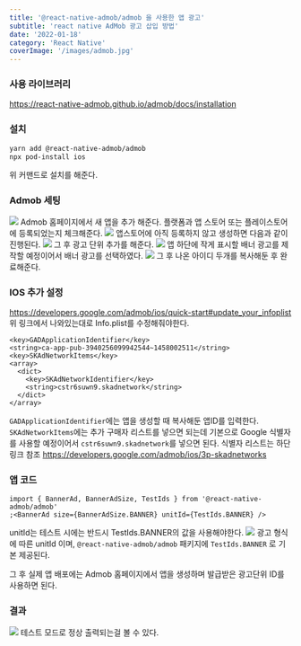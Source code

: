 ```yaml
---
title: '@react-native-admob/admob 을 사용한 앱 광고'
subtitle: 'react native AdMob 광고 삽입 방법'
date: '2022-01-18'
category: 'React Native'
coverImage: '/images/admob.jpg'
---
```


### 사용 라이브러리

https://react-native-admob.github.io/admob/docs/installation

### 설치

```zsh
yarn add @react-native-admob/admob
npx pod-install ios
```

위 커맨드로 설치를 해준다.

### Admob 세팅

![](https://images.velog.io/images/hojin9622/post/6b2bb864-a47e-48fd-a814-748cdcd97d5a/Screen%20Shot%202022-01-17%20at%2011.32.02%20PM.png)
Admob 홈페이지에서 새 앱을 추가 해준다.
플랫폼과 앱 스토어 또는 플레이스토어에 등록되었는지 체크해준다.
![](https://images.velog.io/images/hojin9622/post/509ad1a6-a69e-4798-b806-1e89ad6a9f04/Screen%20Shot%202022-01-17%20at%2011.42.12%20PM.png)
앱스토어에 아직 등록하지 않고 생성하면 다음과 같이 진행된다.
![](https://images.velog.io/images/hojin9622/post/4f34d223-2e06-4901-bae8-d340a460cd5d/Screen%20Shot%202022-01-17%20at%2011.43.08%20PM.png)
그 후 광고 단위 추가를 해준다.
![](https://images.velog.io/images/hojin9622/post/9abde10c-43d3-41f7-8999-684ee0ef35a2/Screen%20Shot%202022-01-17%20at%2011.43.37%20PM.png)
앱 하단에 작게 표시할 배너 광고를 제작할 예정이어서 배너 광고를 선택하였다.
![](https://images.velog.io/images/hojin9622/post/7c45037b-b4fc-4273-a87f-de3522803abc/image.png)
그 후 나온 아이디 두개를 복사해둔 후 완료해준다.

### IOS 추가 설정

https://developers.google.com/admob/ios/quick-start#update_your_infoplist
위 링크에서 나와있는대로 Info.plist를 수정해줘야한다.

```plist
<key>GADApplicationIdentifier</key>
<string>ca-app-pub-3940256099942544~1458002511</string>
<key>SKAdNetworkItems</key>
<array>
  <dict>
    <key>SKAdNetworkIdentifier</key>
    <string>cstr6suwn9.skadnetwork</string>
  </dict>
</array>
```

`GADApplicationIdentifier`에는 앱을 생성할 때 복사해둔 앱ID를 입력한다.
`SKAdNetworkItems`에는 추가 구매자 리스트를 넣으면 되는데 기본으로 Google 식별자를 사용할 예정이어서 `cstr6suwn9.skadnetwork`를 넣으면 된다.
식별자 리스트는 하단 링크 참조
https://developers.google.com/admob/ios/3p-skadnetworks

### 앱 코드

```tsx
import { BannerAd, BannerAdSize, TestIds } from '@react-native-admob/admob'
;<BannerAd size={BannerAdSize.BANNER} unitId={TestIds.BANNER} />
```

unitId는 테스트 시에는 반드시 TestIds.BANNER의 값을 사용해야한다.
![](https://images.velog.io/images/hojin9622/post/2d9bea19-794e-466f-b437-039d13489b34/Screen%20Shot%202022-01-17%20at%2011.57.44%20PM.png)
광고 형식에 따른 unitId 이며, `@react-native-admob/admob` 패키지에 `TestIds.BANNER` 로 기본 제공된다.

그 후 실제 앱 배포에는 Admob 홈페이지에서 앱을 생성하며 발급받은 광고단위 ID를 사용하면 된다.

### 결과

![](https://images.velog.io/images/hojin9622/post/e8ae2a0f-5869-4f96-881c-064a8d24b1fd/Screen%20Shot%202022-01-18%20at%2012.02.58%20AM.png)
테스트 모드로 정상 출력되는걸 볼 수 있다.
